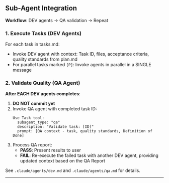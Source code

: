 ## Sub-Agent Integration

**Workflow**: DEV agents -> QA validation -> Repeat

### 1. Execute Tasks (DEV Agents)

For each task in tasks.md:
- Invoke DEV agent with context: Task ID, files, acceptance criteria,
  quality standards from plan.md
- For parallel tasks marked `[P]`: Invoke agents in parallel in a SINGLE message

### 2. Validate Quality (QA Agent)

**After EACH DEV agents completes**:

1. **DO NOT commit yet**
2. Invoke QA agent with completed task ID:
   ```
   Use Task tool:
     subagent_type: "qa"
     description: "Validate task: [ID]"
     prompt: [QA context - task, quality standards, Definition of Done]
   ```
3. Process QA report:
   - **PASS**: Present results to user
   - **FAIL**: Re-execute the failed task with another DEV agent, providing
    updated context based on the QA Report

See `.claude/agents/dev.md` and `.claude/agents/qa.md` for details.

---
